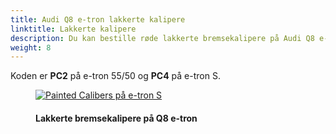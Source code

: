 ```yaml
---
title: Audi Q8 e-tron lakkerte kalipere
linktitle: Lakkerte kalipere
description: Du kan bestille røde lakkerte bremsekalipere på Audi Q8 e-tron.
weight: 8
---
```

<!-- markdownlint-disable MD033 -->

Koden er **PC2** på e-tron 55/50 og **PC4** på e-tron S.


<figure>
    <a href="https://media.electrichasgoneaudi.net/multimedia/models/q8-e-tron/exterior/paintedcalibers/red_caliber.jpeg">
        <img src="https://media.electrichasgoneaudi.net/multimedia/models/q8-e-tron/exterior/paintedcalibers/red_caliber_st.jpeg" alt="Painted Calibers på e-tron S" title="Painted Calibers på e-tron S">
    </a>
    <figcaption><h4>Lakkerte bremsekalipere på Q8 e-tron</h4></figcaption>
</figure>

